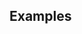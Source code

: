 <!--
Thanks for your contribution! Take a moment to answer these questions so that reviewers have the information they need to properly understand your changes:

* What is the current state of things and why does it need to change?
* What is the solution your changes offer and how does it work?

Are there any issues or other links reviewers should consult to understand this pull request better? For instance:

* Fixes #12345
* See: #67890
-->

## Examples

<!--
Are there any examples of this change being used in another repository?

When considering changes to the MetaMask module template, it's strongly preferred that the change be experimented with in another repository first. This gives reviewers a better sense of how the change works, making it less likely the change will need to be reverted or adjusted later.
-->
